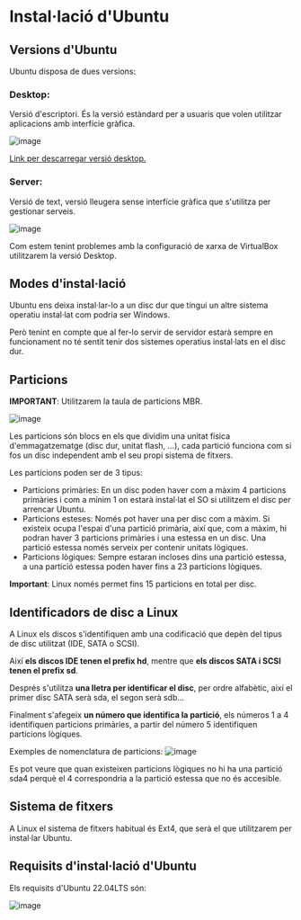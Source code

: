 # Instal·lació d'Ubuntu

## Versions d'Ubuntu

Ubuntu disposa de dues versions:

### Desktop: 

Versió d'escriptori. És la versió estàndard per a usuaris que volen utilitzar aplicacions amb interfície gràfica.

![image](https://github.com/XaSaFa/MP04/assets/110727546/dcf479c7-878a-455b-8943-0eaeac01accc)

[Link per descarregar versió desktop.]((https://releases.ubuntu.com/jammy/))

### Server: 

Versió de text, versió lleugera sense interfície gràfica que s'utilitza per gestionar serveis.

![image](https://github.com/XaSaFa/MP04/assets/110727546/fa8f17c9-20c0-46f2-838b-7dbbfb780e3c)

Com estem tenint problemes amb la configuració de xarxa de VirtualBox utilitzarem la versió Desktop.

## Modes d'instal·lació

Ubuntu ens deixa instal·lar-lo a un disc dur que tingui un altre sistema operatiu instal·lat com podria ser Windows.

Però tenint en compte que al fer-lo servir de servidor estarà sempre en funcionament no té sentit tenir dos sistemes operatius instal·lats en el disc dur.

## Particions

**IMPORTANT**: Utilitzarem la taula de particions MBR. 

![image](https://github.com/XaSaFa/MP04/assets/110727546/a096702e-0a10-4ad7-8941-0c1327301be7)

Les particions són blocs en els que dividim una unitat física d'emmagatzematge (disc dur, unitat flash, ...), cada partició funciona com si fos un disc independent amb el seu propi sistema de fitxers.

Les particions poden ser de 3 tipus:

- Particions primàries: En un disc poden haver com a màxim 4 particions primàries i com a mínim 1 on estarà instal·lat el SO si utilitzem el disc per arrencar Ubuntu.
- Particions esteses:  Només pot haver una per disc com a màxim. Si existeix ocupa l'espai d'una partició primària, així que, com a màxim, hi podran haver 3 particions primàries i una estessa en un disc. Una partició estessa només serveix per contenir unitats lògiques.
- Particions lògiques: Sempre estaran incloses dins una partició estessa, a una partició estessa poden haver fins a 23 particions lògiques.

**Important**: Linux només permet fins 15 particions en total per disc.

## Identificadors de disc a Linux

A Linux els discos s'identifiquen amb una codificació que depèn del tipus de disc utilitzat (IDE, SATA o SCSI).

Així **els discos IDE tenen el prefix hd**, mentre que **els discos SATA i SCSI tenen el prefix sd**.

Després s'utilitza **una lletra per identificar el disc**, per ordre alfabètic, així el primer disc SATA serà sda, el segon serà sdb...

Finalment s'afegeix **un número que identifica la partició**, els números 1 a 4 identifiquen particions primàries, a partir del número 5 identifiquen particions lògiques.

Exemples de nomenclatura de particions:
![image](https://github.com/XaSaFa/MP04/assets/110727546/9b9fd5e0-b283-44d7-81d1-0877d38c8c9f)

Es pot veure que quan existeixen particions lògiques no hi ha una partició sda4 perquè el 4 correspondria a la partició estessa que no és accesible.

## Sistema de fitxers

A Linux el sistema de fitxers habitual és Ext4, que serà el que utilitzarem per instal·lar Ubuntu.

## Requisits d'instal·lació d'Ubuntu

Els requisits d'Ubuntu 22.04LTS són:

![image](https://github.com/XaSaFa/MP04/assets/110727546/aaa3a719-19c9-4273-932d-3cd3830036cc)






